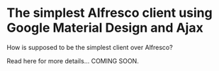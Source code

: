 # The simplest Alfresco client using Google Material Design and Ajax

How is supposed to be the simplest client over Alfresco?

Read here for more details... COMING SOON.

